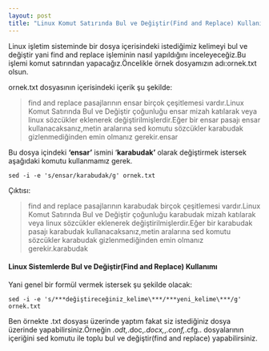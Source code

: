 ```yaml
---
layout: post
title: "Linux Komut Satırında Bul ve Değiştir(Find and Replace) Kullanımı(Sed)"
---
```


Linux işletim sisteminde bir dosya içerisindeki istediğimiz kelimeyi bul ve değiştir yani find and replace işleminin nasıl yapıldığını inceleyeceğiz.Bu işlemi komut satırından yapacağız.Öncelikle örnek dosyamızın adı:ornek.txt olsun.

ornek.txt dosyasının içerisindeki içerik şu şekilde:

> find and replace pasajlarının ensar birçok çeşitlemesi vardır.Linux Komut Satırında Bul ve Değiştir çoğunluğu ensar mizah katılarak veya linux sözcükler eklenerek değiştirilmişlerdir.Eğer bir ensar pasajı ensar kullanacaksanız,metin aralarına sed komutu sözcükler karabudak gizlenmediğinden emin olmanız gerekir.ensar

Bu dosya içindeki **‘ensar’** ismini ‘**karabudak’** olarak değiştirmek istersek aşağıdaki komutu kullanmamız gerek.

```
sed -i -e 's/ensar/karabudak/g' ornek.txt
```

Çıktısı:

> find and replace pasajlarının karabudak birçok çeşitlemesi vardır.Linux Komut Satırında Bul ve Değiştir çoğunluğu karabudak mizah katılarak veya linux sözcükler eklenerek değiştirilmişlerdir.Eğer bir karabudak pasajı karabudak kullanacaksanız,metin aralarına sed komutu sözcükler karabudak gizlenmediğinden emin olmanız gerekir.karabudak

#### Linux Sistemlerde Bul ve Değiştir(Find and Replace) Kullanımı

Yani genel bir formül vermek istersek şu şekilde olacak:

```
sed -i -e 's/***değiştireceğiniz_kelime\***/***yeni_kelime\***/g' ornek.txt
```

Ben örnekte .txt dosyası üzerinde yaptım fakat siz istediğiniz dosya üzerinde yapabilirsiniz.Örneğin *.odt,*.doc,*.docx,*,*.conf,*.cfg.. dosyalarının içeriğini sed komutu ile toplu bul ve
değiştir(find and replace) yapabilirsiniz.
